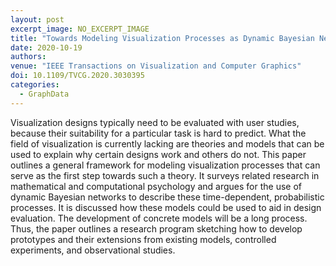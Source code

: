 ```yaml
---
layout: post
excerpt_image: NO_EXCERPT_IMAGE
title: "Towards Modeling Visualization Processes as Dynamic Bayesian Networks"
date: 2020-10-19
authors: 
venue: "IEEE Transactions on Visualization and Computer Graphics"
doi: 10.1109/TVCG.2020.3030395
categories:
  - GraphData
---
```

Visualization designs typically need to be evaluated with user studies, because their suitability for a particular task is hard to predict. What the field of visualization is currently lacking are theories and models that can be used to explain why certain designs work and others do not. This paper outlines a general framework for modeling visualization processes that can serve as the first step towards such a theory. It surveys related research in mathematical and computational psychology and argues for the use of dynamic Bayesian networks to describe these time-dependent, probabilistic processes. It is discussed how these models could be used to aid in design evaluation. The development of concrete models will be a long process. Thus, the paper outlines a research program sketching how to develop prototypes and their extensions from existing models, controlled experiments, and observational studies.
